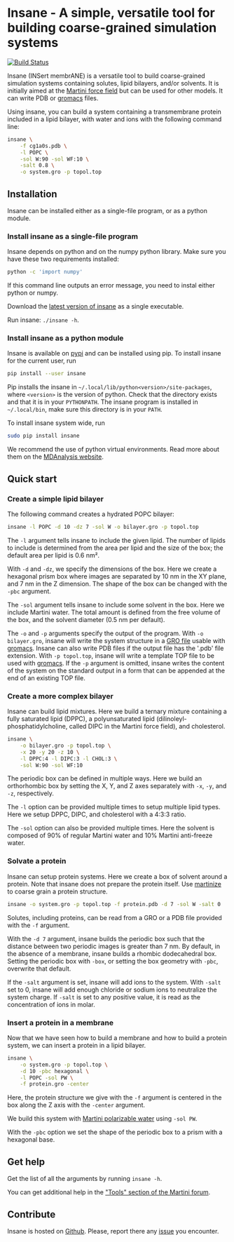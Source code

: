 # Insane - A simple, versatile tool for building coarse-grained simulation systems

[![Build Status](https://travis-ci.org/Tsjerk/Insane.svg?branch=master)](https://travis-ci.org/Tsjerk/Insane)

Insane (INSert membrANE) is a versatile tool to build coarse-grained simulation
systems containing solutes, lipid bilayers, and/or solvents. It is initially
aimed at the [Martini force field](http://cgmartini.nl) but can be used for
other models. It can write PDB or [gromacs][] files.

Using insane, you can build a system containing a transmembrane protein
included in a lipid bilayer, with water and ions with the following command
line:

```bash
insane \
    -f cg1a0s.pdb \
    -l POPC \
    -sol W:90 -sol WF:10 \
    -salt 0.8 \
    -o system.gro -p topol.top
```

## Installation

Insane can be installed either as a single-file program, or as a python module.

### Install insane as a single-file program

Insane depends on python and on the numpy python library. Make sure you
have these two requirements installed:

```bash
python -c 'import numpy'
```

If this command line outputs an error message, you need to instal either python
or numpy.

Download the [latest version of
insane](https://github.com/Tsjerk/Insane/releases/download/v1.0rc1/insane) as
a single executable.

Run insane: `./insane -h`.

### Install insane as a python module

Insane is available on [pypi](https://pypi.python.org/pypi/insane/1.0rc1) and
can be installed using pip. To install insane for the current user, run

```bash
pip install --user insane
```

Pip installs the insane in `~/.local/lib/python<version>/site-packages`,
where `<version>` is the version of python. Check that the
directory exists and that it is in your `PYTHONPATH`. The insane program is
installed in `~/.local/bin`, make sure this directory is in your `PATH`.

To install insane system wide, run

```bash
sudo pip install insane
```

We recommend the use of python virtual environments. Read more about them on
the [MDAnalysis website](http://www.mdanalysis.org/2017/04/07/environments/).

## Quick start

### Create a simple lipid bilayer

The following command creates a hydrated POPC bilayer:

```bash
insane -l POPC -d 10 -dz 7 -sol W -o bilayer.gro -p topol.top
```

The `-l` argument tells insane to include the given lipid. The number of lipids
to include is determined from the area per lipid and the size of the box; the
default area per lipid is 0.6 nm².

With `-d` and `-dz`, we specify the dimensions of the box. Here we create
a hexagonal prism box where images are separated by 10 nm in the XY plane, and
7 nm in the Z dimension. The shape of the box can be changed with the `-pbc`
argument.

The `-sol` argument tells insane to include some solvent in the box. Here we
include Martini water. The total amount is defined from the free volume of the
box, and the solvent diameter (0.5 nm per default).

The `-o` and `-p` arguments specify the output of the program. With `-o
bilayer.gro`, insane will write the system structure in a [GRO
file](http://manual.gromacs.org/current/online/gro.html) usable with
[gromacs][]. Insane can also write PDB files if the output file has the '.pdb'
file extension. With `-p topol.top`, insane will write a template TOP file to
be used with [gromacs][]. If the `-p` argument is omitted, insane writes the
content of the system on the standard output in a form that can be appended at
the end of an existing TOP file.

### Create a more complex bilayer

Insane can build lipid mixtures. Here we build a ternary mixture containing
a fully saturated lipid (DPPC), a polyunsaturated lipid
(dilinoleyl-phosphatidylcholine, called DIPC in the Martini force field), and
cholesterol.

```bash
insane \
    -o bilayer.gro -p topol.top \
    -x 20 -y 20 -z 10 \
    -l DPPC:4 -l DIPC:3 -l CHOL:3 \
    -sol W:90 -sol WF:10
```

The periodic box can be defined in multiple ways. Here we build an orthorhombic
box by setting the X, Y, and Z axes separately with `-x`, `-y`, and `-z`,
respectively.

The `-l` option can be provided multiple times to setup multiple lipid types.
Here we setup DPPC, DIPC, and cholesterol with a 4:3:3 ratio.

The `-sol` option can also be provided multiple times. Here the solvent is
composed of 90% of regular Martini water and 10% Martini anti-freeze water.

### Solvate a protein

Insane can setup protein systems. Here we create a box of solvent around
a protein. Note that insane does not prepare the protein itself. Use
[martinize](http://cgmartini.nl/index.php/tools2/proteins-and-bilayers) to
coarse grain a protein structure.

```bash
insane -o system.gro -p topol.top -f protein.pdb -d 7 -sol W -salt 0
```
Solutes, including proteins, can be read from a GRO or a PDB file provided with
the `-f` argument.

With the `-d 7` argument, insane builds the periodic box such that the distance
between two periodic images is greater than 7 nm. By default, in the absence of
a membrane, insane builds a rhombic dodecahedral box. Setting the periodic box
with `-box`, or setting the box geometry with `-pbc`, overwrite that default.

If the `-salt` argument is set, insane will add ions to the system. With
`-salt` set to 0, insane will add enough chloride or sodium ions to
neutralize the system charge. If `-salt` is set to any positive value, it is
read as the concentration of ions in molar.

### Insert a protein in a membrane

Now that we have seen how to build a membrane and how to build a protein
system, we can insert a protein in a lipid bilayer.

```bash
insane \
    -o system.gro -p topol.top \
    -d 10 -pbc hexagonal \
    -l POPC -sol PW \
    -f protein.gro -center
```

Here, the protein structure we give with the `-f` argument is centered in the
box along the Z axis with the `-center` argument.

We build this system with [Martini polarizable
water](http://journals.plos.org/ploscompbiol/article?id=10.1371/journal.pcbi.1000810)
using `-sol PW`.

With the `-pbc` option we set the shape of the periodic box to a prism with
a hexagonal base.

## Get help

Get the list of all the arguments by running `insane -h`.

You can get additional help in the ["Tools" section of the Martini
forum](http://cgmartini.nl/index.php/component/kunena/9-tools).

## Contribute

Insane is hosted on [Github](https://github.com/Tsjerk/Insane). Please, report
there any [issue](https://github.com/Tsjerk/Insane/issues) you encounter.

[gromacs]: http://www.gromacs.org

